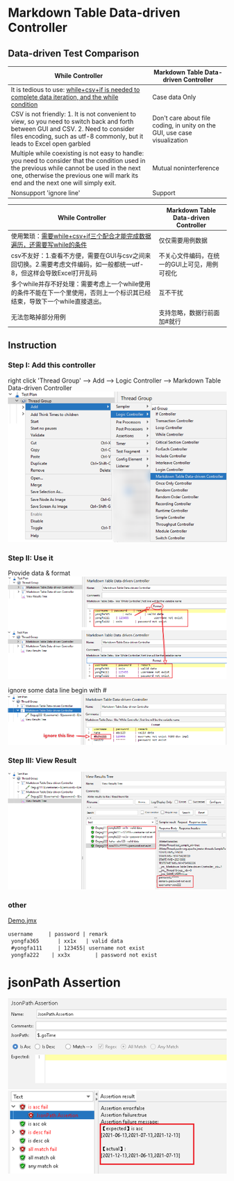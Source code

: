 # Markdown Table Data-driven Controller

## Data-driven Test Comparison

|While Controller|Markdown Table Data-driven Controller|
|--|--|
|It is tedious to use: [while+csv+if is needed to complete data iteration, and the while condition](https://www.blazemeter.com/blog/using-while-controller-jmeter)|Case data Only|
|CSV is not friendly: 1. It is not convenient to view, so you need to switch back and forth between GUI and CSV. 2. Need to consider files encoding, such as utf-8 commonly, but it leads to Excel open garbled | Don't care about file coding, in unity on the GUI, use case visualization|
|Multiple while coexisting is not easy to handle: you need to consider that the condition used in the previous while cannot be used in the next one, otherwise the previous one will mark its end and the next one will simply exit.| Mutual noninterference
| Nonsupport 'ignore line' | Support

|While Controller|Markdown Table Data-driven Controller|
|--|--|
|使用繁琐：[需要while+csv+if三个配合才能完成数据遍历，还需要写while的条件](https://www.blazemeter.com/blog/using-while-controller-jmeter)|仅仅需要用例数据|
|csv不友好：1.查看不方便，需要在GUI与csv之间来回切换。2.需要考虑文件编码，如一般都统一utf-8，但这样会导致Excel打开乱码|不关心文件编码，在统一的GUI上可见，用例可视化|
|多个while并存不好处理：需要考虑上一个while使用的条件不能在下一个里使用，否则上一个标识其已经结束，导致下一个while直接退出。|互不干扰|
|无法忽略掉部分用例|支持忽略，数据行前面加#就行|


## Instruction

### Step I: Add this controller
right click 'Thread Group' --> Add --> Logic Controller --> Markdown Table Data-driven Controller
![](demo1.png)

### Step II: Use it
Provide data & format
![](demo2.png)

ignore some data line begin with #
![](demo3.png)

### Step III: View Result
![](demo4.png)


### other
[Demo.jmx](Demo.jmx)
```
username     | password | remark
 yongfa365      | xx1x   | valid data
 #yongfa111     | 123455| username not exist
 yongfa222    | xx3x        | password not exist
```


# jsonPath Assertion
![](JsonPathAssertion.png)
![](JsonPathAssertion2.png)